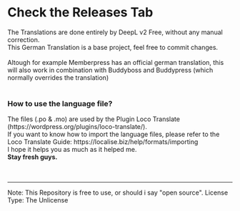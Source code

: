 <h1>Check the Releases Tab</h1>


The Translations are done entirely by DeepL v2 Free, without any manual correction.<br>
This German Translation is a base project, feel free to commit changes.<br><br>
Altough for example Memberpress has an official german translation, this will also work in combination with Buddyboss and Buddypress (which normally overrides the translation)<br><br>

<h3>How to use the language file?</h3>
The files (.po & .mo) are used by the Plugin Loco Translate (https://wordpress.org/plugins/loco-translate/).<br>
If you want to know how to import the language files, please refer to the Loco Translate Guide: https://localise.biz/help/formats/importing <br>
I hope it helps you as much as it helped me.<br>
<b>Stay fresh guys.</b>
<br><br><br><hr>








Note: This Repository is free to use, or should i say "open source".
License Type: The Unlicense
